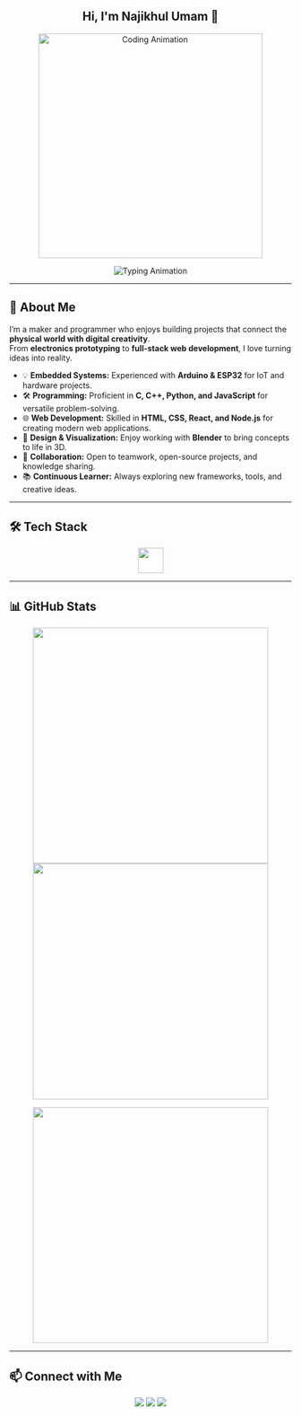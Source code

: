 <h2 align="center">
  Hi, I'm Najikhul Umam 👋
</h2>
<p align="center">
  <img src="https://media.giphy.com/media/ZVik7pBtu9dNS/giphy.gif" width="400" alt="Coding Animation"/>
</p>
<p align="center">
  <img src="https://readme-typing-svg.demolab.com?font=Fira+Code&size=25&duration=3000&pause=1500&color=36BCF7&center=true&vCenter=true&width=600&lines=printf(%22Najikhul+Umam,+Here!%22);console.log(%22Welcome+to+my+GitHub!%22);print(%22Let's+build+something+awesome!%22)" alt="Typing Animation" />
</p>




---

## 🚀 About Me
I’m a maker and programmer who enjoys building projects that connect the **physical world with digital creativity**.  
From **electronics prototyping** to **full-stack web development**, I love turning ideas into reality.

- 💡 **Embedded Systems:** Experienced with **Arduino & ESP32** for IoT and hardware projects.  
- 🛠 **Programming:** Proficient in **C, C++, Python, and JavaScript** for versatile problem-solving.  
- 🌐 **Web Development:** Skilled in **HTML, CSS, React, and Node.js** for creating modern web applications.  
- 🎨 **Design & Visualization:** Enjoy working with **Blender** to bring concepts to life in 3D.  
- 🤝 **Collaboration:** Open to teamwork, open-source projects, and knowledge sharing.  
- 📚 **Continuous Learner:** Always exploring new frameworks, tools, and creative ideas.  

---

## 🛠️ Tech Stack
<p align="center">
  <img src="https://skillicons.dev/icons?i=github,arduino,c,cpp,python,javascript,html,css,react,nodejs,blender" height="45" />
</p>

---

## 📊 GitHub Stats
<p align="center">
  <img src="https://github-readme-stats.vercel.app/api?username=Najikhul&show_icons=true&theme=radical" width="420"/>
  <img src="https://github-readme-streak-stats.herokuapp.com/?user=Najikhul&theme=radical" width="420"/>
</p>
<p align="center">
  <img src="https://github-readme-stats.vercel.app/api/top-langs/?username=Najikhul&layout=compact&theme=radical" width="420"/>
</p>

---

## 📫 Connect with Me
<p align="center">
  <a href="mailto:mnajikhul16@gmail.com"><img src="https://img.shields.io/badge/-Email-333?style=flat&logo=gmail"></a>
  <a href="https://linkedin.com/in/yourlinkedin"><img src="https://img.shields.io/badge/-LinkedIn-333?style=flat&logo=linkedin"></a>
  <a href="https://instagram.com/oemam.mhmmd_"><img src="https://img.shields.io/badge/-Instagram-333?style=flat&logo=instagram"></a>
</p>
